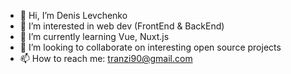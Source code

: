 - 👋 Hi, I’m Denis Levchenko
- 👀 I’m interested in web dev (FrontEnd & BackEnd)
- 🌱 I’m currently learning Vue, Nuxt.js 
- 💞️ I’m looking to collaborate on interesting open source projects
- 📫 How to reach me: tranzi90@gmail.com

<!---
tranzi90/tranzi90 is a ✨ special ✨ repository because its `README.md` (this file) appears on your GitHub profile.
You can click the Preview link to take a look at your changes.
--->
